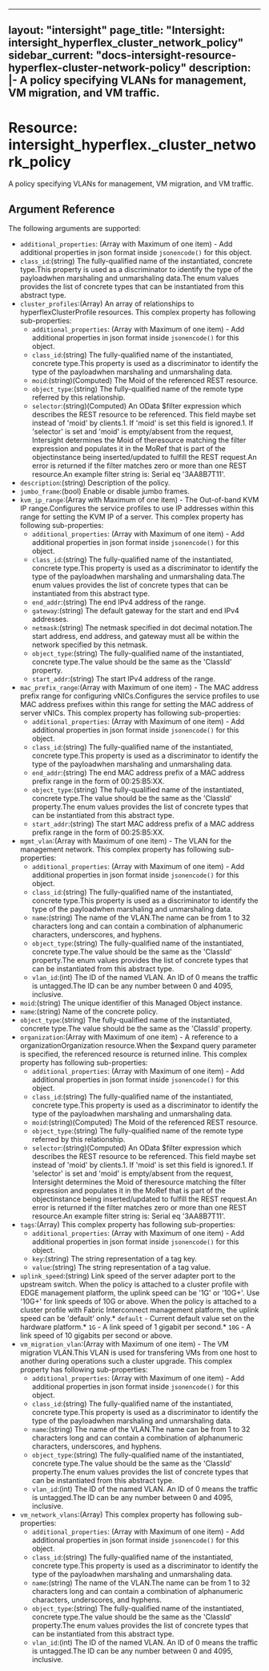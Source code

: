 
---
layout: "intersight"
page_title: "Intersight: intersight_hyperflex_cluster_network_policy"
sidebar_current: "docs-intersight-resource-hyperflex-cluster-network-policy"
description: |-
  A policy specifying VLANs for management, VM migration, and VM traffic.
---

# Resource: intersight_hyperflex._cluster_network_policy
A policy specifying VLANs for management, VM migration, and VM traffic.
## Argument Reference
The following arguments are supported:
* `additional_properties`:
(Array with Maximum of one item) - Add additional properties in json format inside `jsonencode()` for this object.
* `class_id`:(string) The fully-qualified name of the instantiated, concrete type.This property is used as a discriminator to identify the type of the payloadwhen marshaling and unmarshaling data.The enum values provides the list of concrete types that can be instantiated from this abstract type. 
* `cluster_profiles`:(Array) An array of relationships to hyperflexClusterProfile resources. 
This complex property has following sub-properties:
  + `additional_properties`:
(Array with Maximum of one item) - Add additional properties in json format inside `jsonencode()` for this object.
  + `class_id`:(string) The fully-qualified name of the instantiated, concrete type.This property is used as a discriminator to identify the type of the payloadwhen marshaling and unmarshaling data. 
  + `moid`:(string)(Computed) The Moid of the referenced REST resource. 
  + `object_type`:(string) The fully-qualified name of the remote type referred by this relationship. 
  + `selector`:(string)(Computed) An OData $filter expression which describes the REST resource to be referenced. This field maybe set instead of 'moid' by clients.1. If 'moid' is set this field is ignored.1. If 'selector' is set and 'moid' is empty/absent from the request, Intersight determines the Moid of theresource matching the filter expression and populates it in the MoRef that is part of the objectinstance being inserted/updated to fulfill the REST request.An error is returned if the filter matches zero or more than one REST resource.An example filter string is: Serial eq '3AA8B7T11'. 
* `description`:(string) Description of the policy. 
* `jumbo_frame`:(bool) Enable or disable jumbo frames. 
* `kvm_ip_range`:(Array with Maximum of one item) - The Out-of-band KVM IP range.Configures the service profiles to use IP addresses within this range for setting the KVM IP of a server. 
This complex property has following sub-properties:
  + `additional_properties`:
(Array with Maximum of one item) - Add additional properties in json format inside `jsonencode()` for this object.
  + `class_id`:(string) The fully-qualified name of the instantiated, concrete type.This property is used as a discriminator to identify the type of the payloadwhen marshaling and unmarshaling data.The enum values provides the list of concrete types that can be instantiated from this abstract type. 
  + `end_addr`:(string) The end IPv4 address of the range. 
  + `gateway`:(string) The default gateway for the start and end IPv4 addresses. 
  + `netmask`:(string) The netmask specified in dot decimal notation.The start address, end address, and gateway must all be within the network specified by this netmask. 
  + `object_type`:(string) The fully-qualified name of the instantiated, concrete type.The value should be the same as the 'ClassId' property. 
  + `start_addr`:(string) The start IPv4 address of the range. 
* `mac_prefix_range`:(Array with Maximum of one item) - The MAC address prefix range for configuring vNICs.Configures the service profiles to use MAC address prefixes within this range for setting the MAC address of server vNICs. 
This complex property has following sub-properties:
  + `additional_properties`:
(Array with Maximum of one item) - Add additional properties in json format inside `jsonencode()` for this object.
  + `class_id`:(string) The fully-qualified name of the instantiated, concrete type.This property is used as a discriminator to identify the type of the payloadwhen marshaling and unmarshaling data. 
  + `end_addr`:(string) The end MAC address prefix of a MAC address prefix range in the form of 00:25:B5:XX. 
  + `object_type`:(string) The fully-qualified name of the instantiated, concrete type.The value should be the same as the 'ClassId' property.The enum values provides the list of concrete types that can be instantiated from this abstract type. 
  + `start_addr`:(string) The start MAC address prefix of a MAC address prefix range in the form of 00:25:B5:XX. 
* `mgmt_vlan`:(Array with Maximum of one item) - The VLAN for the management network. 
This complex property has following sub-properties:
  + `additional_properties`:
(Array with Maximum of one item) - Add additional properties in json format inside `jsonencode()` for this object.
  + `class_id`:(string) The fully-qualified name of the instantiated, concrete type.This property is used as a discriminator to identify the type of the payloadwhen marshaling and unmarshaling data. 
  + `name`:(string) The name of the VLAN.The name can be from 1 to 32 characters long and can contain a combination of alphanumeric characters, underscores, and hyphens. 
  + `object_type`:(string) The fully-qualified name of the instantiated, concrete type.The value should be the same as the 'ClassId' property.The enum values provides the list of concrete types that can be instantiated from this abstract type. 
  + `vlan_id`:(int) The ID of the named VLAN. An ID of 0 means the traffic is untagged.The ID can be any number between 0 and 4095, inclusive. 
* `moid`:(string) The unique identifier of this Managed Object instance. 
* `name`:(string) Name of the concrete policy. 
* `object_type`:(string) The fully-qualified name of the instantiated, concrete type.The value should be the same as the 'ClassId' property. 
* `organization`:(Array with Maximum of one item) - A reference to a organizationOrganization resource.When the $expand query parameter is specified, the referenced resource is returned inline. 
This complex property has following sub-properties:
  + `additional_properties`:
(Array with Maximum of one item) - Add additional properties in json format inside `jsonencode()` for this object.
  + `class_id`:(string) The fully-qualified name of the instantiated, concrete type.This property is used as a discriminator to identify the type of the payloadwhen marshaling and unmarshaling data. 
  + `moid`:(string)(Computed) The Moid of the referenced REST resource. 
  + `object_type`:(string) The fully-qualified name of the remote type referred by this relationship. 
  + `selector`:(string)(Computed) An OData $filter expression which describes the REST resource to be referenced. This field maybe set instead of 'moid' by clients.1. If 'moid' is set this field is ignored.1. If 'selector' is set and 'moid' is empty/absent from the request, Intersight determines the Moid of theresource matching the filter expression and populates it in the MoRef that is part of the objectinstance being inserted/updated to fulfill the REST request.An error is returned if the filter matches zero or more than one REST resource.An example filter string is: Serial eq '3AA8B7T11'. 
* `tags`:(Array)
This complex property has following sub-properties:
  + `additional_properties`:
(Array with Maximum of one item) - Add additional properties in json format inside `jsonencode()` for this object.
  + `key`:(string) The string representation of a tag key. 
  + `value`:(string) The string representation of a tag value. 
* `uplink_speed`:(string) Link speed of the server adapter port to the upstream switch. When the policy is attached to a cluster profile with EDGE management platform, the uplink speed can be '1G' or '10G+'. Use '10G+' for link speeds of 10G or above. When the policy is attached to a cluster profile with Fabric Interconnect management platform, the uplink speed can be 'default' only.* `default` - Current default value set on the hardware platform.* `1G` - A link speed of 1 gigabit per second.* `10G` - A link speed of 10 gigabits per second or above. 
* `vm_migration_vlan`:(Array with Maximum of one item) - The VM migration VLAN.This VLAN is used for transfering VMs from one host to another during operations such a cluster upgrade. 
This complex property has following sub-properties:
  + `additional_properties`:
(Array with Maximum of one item) - Add additional properties in json format inside `jsonencode()` for this object.
  + `class_id`:(string) The fully-qualified name of the instantiated, concrete type.This property is used as a discriminator to identify the type of the payloadwhen marshaling and unmarshaling data. 
  + `name`:(string) The name of the VLAN.The name can be from 1 to 32 characters long and can contain a combination of alphanumeric characters, underscores, and hyphens. 
  + `object_type`:(string) The fully-qualified name of the instantiated, concrete type.The value should be the same as the 'ClassId' property.The enum values provides the list of concrete types that can be instantiated from this abstract type. 
  + `vlan_id`:(int) The ID of the named VLAN. An ID of 0 means the traffic is untagged.The ID can be any number between 0 and 4095, inclusive. 
* `vm_network_vlans`:(Array)
This complex property has following sub-properties:
  + `additional_properties`:
(Array with Maximum of one item) - Add additional properties in json format inside `jsonencode()` for this object.
  + `class_id`:(string) The fully-qualified name of the instantiated, concrete type.This property is used as a discriminator to identify the type of the payloadwhen marshaling and unmarshaling data. 
  + `name`:(string) The name of the VLAN.The name can be from 1 to 32 characters long and can contain a combination of alphanumeric characters, underscores, and hyphens. 
  + `object_type`:(string) The fully-qualified name of the instantiated, concrete type.The value should be the same as the 'ClassId' property.The enum values provides the list of concrete types that can be instantiated from this abstract type. 
  + `vlan_id`:(int) The ID of the named VLAN. An ID of 0 means the traffic is untagged.The ID can be any number between 0 and 4095, inclusive. 
